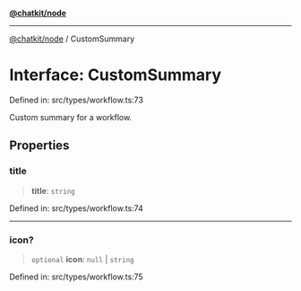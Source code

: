 [**@chatkit/node**](../README.md)

***

[@chatkit/node](../README.md) / CustomSummary

# Interface: CustomSummary

Defined in: src/types/workflow.ts:73

Custom summary for a workflow.

## Properties

### title

> **title**: `string`

Defined in: src/types/workflow.ts:74

***

### icon?

> `optional` **icon**: `null` \| `string`

Defined in: src/types/workflow.ts:75
